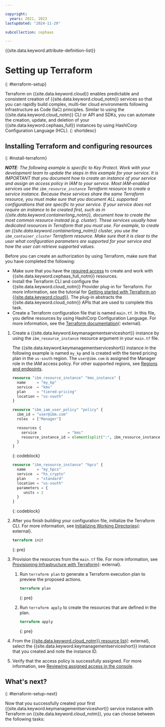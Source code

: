 ```yaml
---

copyright:
  years: 2021, 2023
lastupdated: "2024-11-29"

subcollection: cephaas

---
```


{{site.data.keyword.attribute-definition-list}}


# Setting up Terraform
{: #terraform-setup}

Terraform on {{site.data.keyword.cloud}} enables predictable and consistent creation of {{site.data.keyword.cloud_notm}} services so that you can rapidly build complex, multi-tier cloud environments following Infrastructure as Code (IaC) principles. Similar to using the {{site.data.keyword.cloud_notm}} CLI or API and SDKs, you can automate the creation, update, and deletion of your {{site.data.keyword.cephaas_full}} instances by using HashiCorp Configuration Language (HCL).
{: shortdesc}




## Installing Terraform and configuring resources
{: #install-terraform}


_**NOTE**: The following example is specific to Key Protect. Work with your development team to update the steps in this example for your service. It is IMPORTANT that you document how to create an instance of your service and assign an access policy in IAM to your service. Most IAM-enabled services use the `ibm_resource_instance` Terraform resource to create a service instance. Because these services share the same Terraform resource, you must make sure that you document ALL supported configurations that are specific to your service. If your service does not require an instance to be created first, such as in {{site.data.keyword.containerlong_notm}}, document how to create the most common resource instead (e.g. cluster). These services usually have dedicated resources in Terraform that you must use. For example, to create an {{site.data.keyword.containerlong_notm}} cluster, you use the `ibm_container_cluster` Terraform resource. Make sure that it is clear to the user what configuration parameters are supported for your service and how the user can retrieve supported values._

Before you can create an authorization by using Terraform, make sure that you have completed the following:

* Make sure that you have the [required access](/docs/cephaas?topic=cephaas-managing-iam) to create and work with {{site.data.keyword.cephaas_full_notm}} resources. 
* Install the Terraform CLI and configure the {{site.data.keyword.cloud_notm}} Provider plug-in for Terraform. For more information, see the tutorial for [Getting started with Terraform on {{site.data.keyword.cloud}}](/docs/ibm-cloud-provider-for-terraform?topic=ibm-cloud-provider-for-terraform-getting-started). The plug-in abstracts the {{site.data.keyword.cloud_notm}} APIs that are used to complete this task.
* Create a Terraform configuration file that is named `main.tf`. In this file, you define resources by using HashiCorp Configuration Language. For more information, see the [Terraform documentation](https://www.terraform.io/docs/language/index.html){: external}.

1. Create a {{site.data.keyword.keymanagementserviceshort}} instance by using the `ibm_resource_instance` resource argument in your `main.tf` file.

   The {{site.data.keyword.keymanagementserviceshort}} instance in the following example is named `my_kp` and is created with the tiered pricing plan in the `us-south` region. The `user@ibm.com` is assigned the Manager role in the IAM access policy. For other supported regions, see [Regions and endpoints](/docs/key-protect?topic=key-protect-regions).

   ```terraform
   resource "ibm_resource_instance" "kms_instance" {
     name     = "my_kp"
     service  = "kms"
     plan     = "tiered-pricing"
     location = "us-south"
   }

   resource "ibm_iam_user_policy" "policy" {
     ibm_id = "user@ibm.com"
     roles  = ["Manager"]

     resources {
       service              = "kms"
       resource_instance_id = element(split(":", ibm_resource_instance.kms_instance.id), 7)
     }
   }
   ```
   {: codeblock}

   

   ```terraform
   resource "ibm_resource_instance" "hpcs" {
     name     = "my_hpcs"
     service  = "hs_crypto"
     plan     = "standard"
     location = "us-south"
     parameters = {
        units = 2
     }
   }
   ```
   {: codeblock}

2. After you finish building your configuration file, initialize the Terraform CLI. For more information, see [Initializing Working Directories](https://www.terraform.io/cli/init){: external}.

   ```terraform
   terraform init
   ```
   {: pre}

3. Provision the resources from the `main.tf` file. For more information, see [Provisioning Infrastructure with Terraform](https://www.terraform.io/cli/run){: external}.

   1. Run `terraform plan` to generate a Terraform execution plan to preview the proposed actions.

      ```terraform
      terraform plan
      ```
      {: pre}

   1. Run `terraform apply` to create the resources that are defined in the plan.

      ```terraform
      terraform apply
      ```
      {: pre}

6. From the [{{site.data.keyword.cloud_notm}} resource list](/resources){: external}, select the {{site.data.keyword.keymanagementserviceshort}} instance that you created and note the instance ID.
7. Verify that the access policy is successfully assigned. For more information, see [Reviewing assigned access in the console](/docs/account?topic=account-assign-access-resources#review-your-access-console).

## What's next?
{: #terraform-setup-next}

Now that you successfully created your first {{site.data.keyword.keymanagementserviceshort}} service instance with Terraform on {{site.data.keyword.cloud_notm}}, you can choose between the following tasks:


